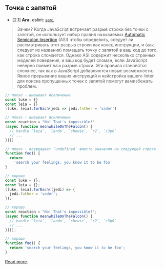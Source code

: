 ## Точка с запятой

- [2.1] **Ага.** eslint: [`semi`](https://eslint.org/docs/rules/semi.html)

> Зачем? Когда JavaScript встречает разрыв строки без точки с запятой, он использует набор правил называемых [Automatic Semicolon Insertion](https://tc39.github.io/ecma262/#sec-automatic-semicolon-insertion) (ASI) чтобы определить, следует ли рассматривать этот разрыв строки как конец инструкции, и (как следует из названия) помещать точку с запятой в ваш код до того, как строка сломается. Однако ASI содержит несколько странных моделей поведения, и ваш код будет сломан, если JavaScript неверно поймет ваш разрыв строки. Эти правила становятся сложнее, так как в JavaScript добавляются новые возможности. Явное прерывание ваших инструкций и найстройка вашего linter для поиска пропущенных точек с запятой помогут вамизбежать проблем.

```js
// плохо - вызывает исключение
const luke = {}
const leia = {}
[luke, leia].forEach(jedi => jedi.father = 'vader')

// плохо - вызывает исключение
const reaction = "No! That's impossible!"
(async function meanwhileOnTheFalcon() {
  // handle `leia`, `lando`, `chewie`, `r2`, `c3p0`
  // ...
}())

// плохо - возвращает `undefined` вместо значения на следующей строке - всегда происходит когда `return` находится на линии сам по себе из-за ASI!
function foo() {
  return
    'search your feelings, you know it to be foo'
}

// хорошо
const luke = {};
const leia = {};
[luke, leia].forEach((jedi) => {
  jedi.father = 'vader';
});

// хорошо
const reaction = "No! That's impossible!";
(async function meanwhileOnTheFalcon() {
  // handle `leia`, `lando`, `chewie`, `r2`, `c3p0`
  // ...
}());

// хорошо
function foo() {
  return 'search your feelings, you know it to be foo';
}
```

[Read more](https://stackoverflow.com/questions/7365172/semicolon-before-self-invoking-function/7365214#7365214).
